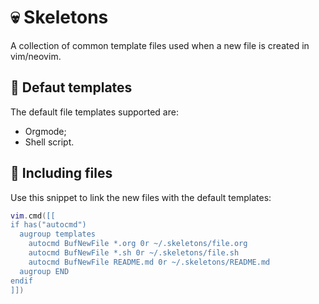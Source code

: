 # 💀 Skeletons

A collection of common template files used when a new file is created in vim/neovim.

## 📁 Defaut templates

The default file templates supported are:

- Orgmode;
- Shell script.

## 📄 Including files

Use this snippet to link the new files with the default templates:

~~~lua
vim.cmd([[
if has("autocmd")
  augroup templates
    autocmd BufNewFile *.org 0r ~/.skeletons/file.org
    autocmd BufNewFile *.sh 0r ~/.skeletons/file.sh
    autocmd BufNewFile README.md 0r ~/.skeletons/README.md
  augroup END
endif
]])
~~~
